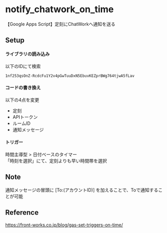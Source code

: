 # notify_chatwork_on_time
【Google Apps Script】定刻にChatWorkへ通知を送る

## Setup
#### ライブラリの読み込み
以下のIDにて検索
```
1nf253qsOnZ-RcdcFu1Y2v4pGwTuuDxN5EbuvKEZprBWg764tjwA5fLav
```
#### コードの書き換え
以下の4点を変更
- 定刻
- APIトークン
- ルームID
- 通知メッセージ
#### トリガー
時間主導型 > 日付ベースのタイマー<br>「時刻を選択」にて、定刻よりも早い時間帯を選択

## Note
通知メッセージの冒頭に [To:(アカウントID)] を加えることで、Toで通知することが可能

## Reference
https://front-works.co.jp/blog/gas-set-triggers-on-time/

